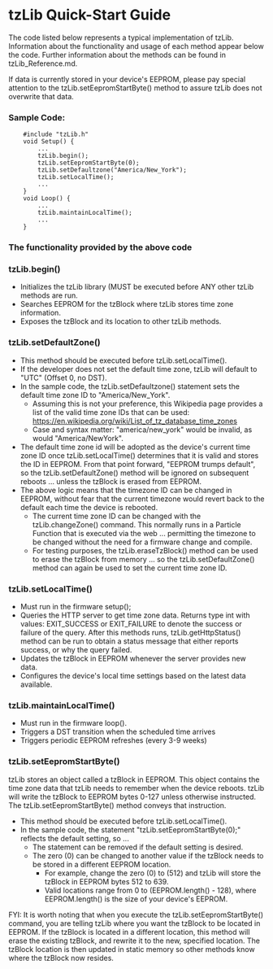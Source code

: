 # tzLib Quick-Start Guide


The code listed below represents a typical implementation of tzLib. Information about the functionality and usage of each method appear below the code. Further information about the methods can be found in tzLib_Reference.md.

If data is currently stored in your device's EEPROM, please pay special attention to the tzLib.setEepromStartByte() method to assure tzLib does not overwrite that data.

### Sample Code:
```
    #include "tzLib.h"
	void Setup() {
		...
		tzLib.begin();
		tzLib.setEepromStartByte(0);
		tzLib.setDefaultzone("America/New_York");
		tzLib.setLocalTime();
		...
	}
	void Loop() {
		...
		tzLib.maintainLocalTime();
		...
	}	
```		
### The functionality provided by the above code

### tzLib.begin()
*	Initializes the tzLib library (MUST be executed before ANY other tzLib methods are run.
*	Searches EEPROM for the tzBlock where tzLib stores time zone information.
*	Exposes the tzBlock and its location to other tzLib methods. 
	
### tzLib.setDefaultZone()
*	This method should be executed before tzLib.setLocalTime().
*	If the developer does not set the default time zone, tzLib will default to "UTC" (Offset 0, no DST).
*	In the sample code, the tzLib.setDefaultzone() statement sets the default time zone ID to "America/New_York". 
	*   Assuming this is not your preference, this Wikipedia page provides a list of the valid time zone IDs that can be used:          https://en.wikipedia.org/wiki/List_of_tz_database_time_zones
	*	Case and syntax matter: "america/new_york" would be invalid, as would "America/NewYork".
*	The default time zone id will be adopted as the device's current time zone ID once tzLib.setLocalTime() determines that it is valid and stores the ID in EEPROM.  From that point forward, "EEPROM trumps default", so the tzLib.setDefaultZone() method will be ignored on subsequent reboots ... unless the tzBlock is erased from EEPROM.
*	The above logic means that the timezone ID can be changed in EEPROM, without fear that the current timezone would revert back to the default each time  the device is rebooted. 
	* The current time zone ID can be changed with the tzLib.changeZone() command. This normally runs in a Particle Function that is executed via the web ... permitting the timezone to be changed without the need for a firmware change and compile.
	* For testing purposes, the tzLib.eraseTzBlock() method can be used to erase the tzBlock from memory ... so the tzLib.setDefaultZone() method can again be used to set the current time zone ID. 

	
### tzLib.setLocalTime()
*	Must run in the firmware setup();
*	Queries the HTTP server to get time zone data. Returns type int with values: EXIT_SUCCESS or EXIT_FAILURE to denote the success or failure of the query. After this methods runs, tzLib.getHttpStatus() method can be run to obtain a status message that either reports success, or why the query failed. 
*	Updates the tzBlock in EEPROM whenever the server provides new data.
*	Configures the device's local time settings based on the latest data available.
			
### tzLib.maintainLocalTime()
*	Must run in the firmware loop().
*	Triggers a DST transition when the scheduled time arrives
*	Triggers periodic EEPROM refreshes (every 3-9 weeks)
				   
### tzLib.setEepromStartByte()
tzLib stores an object called a tzBlock in EEPROM. This object contains the time zone data that tzLib needs to remember when the device reboots.  tzLib will write the tzBlock to EEPROM bytes 0-127 unless otherwise instructed. The tzLib.setEepromStartByte() method conveys that instruction.
*	This method should be executed before tzLib.setLocalTime().
* 	In the sample code, the statement "tzLib.setEepromStartByte(0);" reflects the default setting, so ...
	*	The statement can be removed if the default setting is desired.
	*	The zero (0) can be changed to another value if the tzBlock needs to be stored in a different EEPROM location.
		*	For example, change the zero (0) to (512) and tzLib will store the tzBlock in EEPROM bytes 512 to 639. 
		*	Valid locations range from 0 to (EEPROM.length() - 128), where EEPROM.length() is the size of your device's EEPROM.

FYI: It is worth noting that when you execute the tzLib.setEepromStartByte() command, you are telling tzLib where you want the tzBlock to be located in EEPROM. If the tzBlock is located in a different location, this method will erase the existing tzBlock, and rewrite it to the new, specified location. The tzBlock location is then updated in static memory so other methods know where the tzBlock now resides. 
	    

	
	